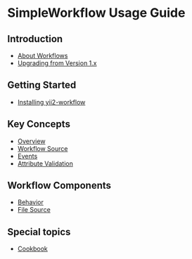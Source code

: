 SimpleWorkflow Usage Guide
==========================

Introduction
------------

* [About Workflows](intro-workflow.md)
* [Upgrading from Version 1.x](intro-upgrade-from-v1.md)


Getting Started
---------------

* [Installing yii2-workflow](start-installation.md)


Key Concepts
------------

* [Overview](concept-overview.md)
* [Workflow Source](concept-source.md)
* [Events](concept-events.md)
* [Attribute Validation](concept-validation.md)

Workflow Components
-------------------

* [Behavior](workflow-behavior.md)
* [File Source](source-file.md)


Special topics
-------------
* [Cookbook](special-cookbook.md)